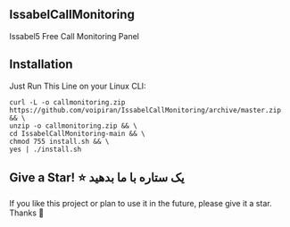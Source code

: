 ## IssabelCallMonitoring
Issabel5 Free Call Monitoring Panel

## Installation
Just Run This Line on your Linux CLI:
```
curl -L -o callmonitoring.zip https://github.com/voipiran/IssabelCallMonitoring/archive/master.zip && \
unzip -o callmonitoring.zip && \
cd IssabelCallMonitoring-main && \
chmod 755 install.sh && \
yes | ./install.sh
```

## Give a Star! ⭐ یک ستاره با ما بدهید
If you like this project or plan to use it in the future, please give it a star. Thanks 🙏
